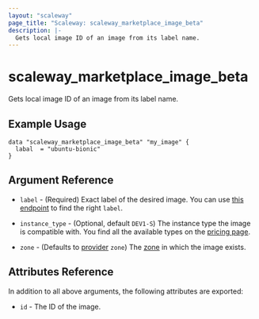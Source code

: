 ```yaml
---
layout: "scaleway"
page_title: "Scaleway: scaleway_marketplace_image_beta"
description: |-
  Gets local image ID of an image from its label name.
---
```


# scaleway_marketplace_image_beta

Gets local image ID of an image from its label name.

## Example Usage

```hcl
data "scaleway_marketplace_image_beta" "my_image" {
  labal  = "ubuntu-bionic"
}
```

## Argument Reference

- `label` - (Required) Exact label of the desired image. You can use [this endpoint](https://api-marketplace.scaleway.com/images?page=1&per_page=100)
to find the right `label`.

- `instance_type` - (Optional, default `DEV1-S`) The instance type the image is compatible with.
You find all the available types on the [pricing page](https://www.scaleway.com/en/pricing/).

- `zone` - (Defaults to [provider](../index.html#zone) `zone`) The [zone](../guides/regions_and_zones.html#zones) in which the image exists.

## Attributes Reference

In addition to all above arguments, the following attributes are exported:

- `id` - The ID of the image.
